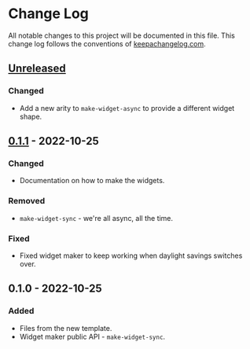 # Change Log
All notable changes to this project will be documented in this file. This change log follows the conventions of [keepachangelog.com](http://keepachangelog.com/).

## [Unreleased]
### Changed
- Add a new arity to `make-widget-async` to provide a different widget shape.

## [0.1.1] - 2022-10-25
### Changed
- Documentation on how to make the widgets.

### Removed
- `make-widget-sync` - we're all async, all the time.

### Fixed
- Fixed widget maker to keep working when daylight savings switches over.

## 0.1.0 - 2022-10-25
### Added
- Files from the new template.
- Widget maker public API - `make-widget-sync`.

[Unreleased]: https://sourcehost.site/your-name/dateoverlapkata/compare/0.1.1...HEAD
[0.1.1]: https://sourcehost.site/your-name/dateoverlapkata/compare/0.1.0...0.1.1
